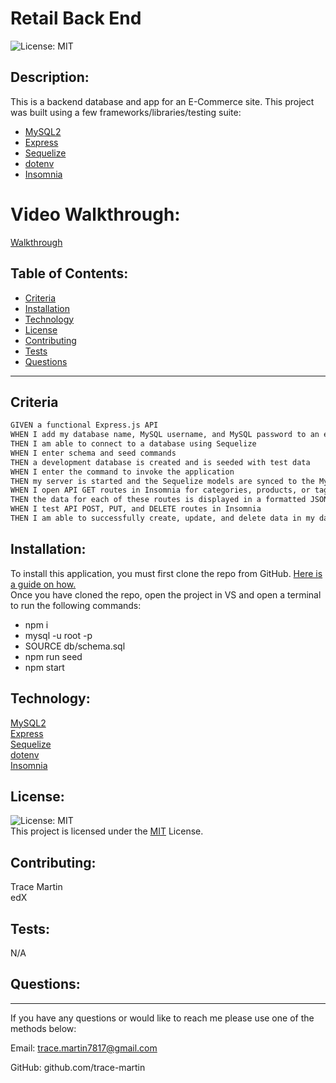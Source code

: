 # Retail Back End

![License: MIT](https://img.shields.io/badge/License-MIT-green.svg)

## Description:

This is a backend database and app for an E-Commerce site. This project was built using a few frameworks/libraries/testing suite: <br>
- [MySQL2](https://www.npmjs.com/package/mysql2) <br>
- [Express](https://expressjs.com/) <br>
- [Sequelize](https://sequelize.org/) <br>
- [dotenv](https://www.npmjs.com/package/dotenv) <br>
- [Insomnia](https://insomnia.rest/)

# Video Walkthrough:
[Walkthrough](https://drive.google.com/file/d/1vdcLzd-4sy8E06KdWTxwCVUGA_IKn-ba/view)
## Table of Contents:

- [Criteria](#criteria)
- [Installation](#installation)
- [Technology](#technology)
- [License](#license)
- [Contributing](#contributing)
- [Tests](#tests)
- [Questions](#questions)
<hr>

## Criteria

```md
GIVEN a functional Express.js API
WHEN I add my database name, MySQL username, and MySQL password to an environment variable file
THEN I am able to connect to a database using Sequelize
WHEN I enter schema and seed commands
THEN a development database is created and is seeded with test data
WHEN I enter the command to invoke the application
THEN my server is started and the Sequelize models are synced to the MySQL database
WHEN I open API GET routes in Insomnia for categories, products, or tags
THEN the data for each of these routes is displayed in a formatted JSON
WHEN I test API POST, PUT, and DELETE routes in Insomnia
THEN I am able to successfully create, update, and delete data in my database
```

## Installation:

To install this application, you must first clone the repo from GitHub.
[Here is a guide on how.](https://docs.github.com/en/repositories/creating-and-managing-repositories/cloning-a-repository) <br>
Once you have cloned the repo, open the project in VS and open a terminal to run the following commands: <br>

- npm i
- mysql -u root -p
- SOURCE db/schema.sql
- npm run seed
- npm start

## Technology:

[MySQL2](https://www.npmjs.com/package/mysql2) <br>
[Express](https://expressjs.com/) <br>
[Sequelize](https://sequelize.org/) <br>
[dotenv](https://www.npmjs.com/package/dotenv) <br>
[Insomnia](https://insomnia.rest/)

## License:

![License: MIT](https://img.shields.io/badge/License-MIT-green.svg)
<br>
This project is licensed under the <a href="https://opensource.org/license/mit/">MIT</a> License.

## Contributing:

Trace Martin <br>
edX

## Tests:

N/A

## Questions:

  <hr>

If you have any questions or would like to reach me please use one of the methods below:

Email: trace.martin7817@gmail.com

GitHub: github.com/trace-martin
